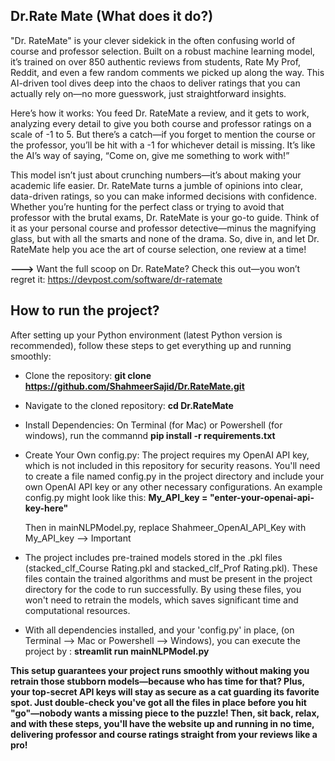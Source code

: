 ## Dr.Rate Mate (What does it do?)

"Dr. RateMate" is your clever sidekick in the often confusing world of course and professor selection. Built on a robust machine learning model, it’s trained on over 850 authentic reviews from students, Rate My Prof, Reddit, and even a few random comments we picked up along the way. This AI-driven tool dives deep into the chaos to deliver ratings that you can actually rely on—no more guesswork, just straightforward insights.

Here’s how it works: You feed Dr. RateMate a review, and it gets to work, analyzing every detail to give you both course and professor ratings on a scale of -1 to 5. But there’s a catch—if you forget to mention the course or the professor, you’ll be hit with a -1 for whichever detail is missing. It’s like the AI’s way of saying, “Come on, give me something to work with!”

This model isn’t just about crunching numbers—it’s about making your academic life easier. Dr. RateMate turns a jumble of opinions into clear, data-driven ratings, so you can make informed decisions with confidence. Whether you’re hunting for the perfect class or trying to avoid that professor with the brutal exams, Dr. RateMate is your go-to guide. Think of it as your personal course and professor detective—minus the magnifying glass, but with all the smarts and none of the drama. So, dive in, and let Dr. RateMate help you ace the art of course selection, one review at a time!

**--->** Want the full scoop on Dr. RateMate? Check this out—you won’t regret it: https://devpost.com/software/dr-ratemate

## How to run the project?
After setting up your Python environment (latest Python version is recommended), follow these steps to get everything up and running smoothly:

- Clone the repository: **git clone https://github.com/ShahmeerSajid/Dr.RateMate.git**
- Navigate to the cloned repository: **cd Dr.RateMate**
- Install Dependencies:
  On Terminal (for Mac) or Powershell (for windows), run the commannd **pip install -r requirements.txt**
- Create Your Own config.py:
  The project requires my OpenAI API key, which is not included in this repository for security reasons. You'll need to create a file named config.py in the project directory and include your own OpenAI API key or any other necessary configurations. An example config.py might look like this:
  **My_API_key = "enter-your-openai-api-key-here"**
  
  Then in mainNLPModel.py, replace Shahmeer_OpenAI_API_Key with My_API_key  --> Important
  
- The project includes pre-trained models stored in the .pkl files (stacked_clf_Course Rating.pkl and stacked_clf_Prof Rating.pkl).
  These files contain the trained algorithms and must be present in the project directory for the code to run successfully. By using these files, you won't need to retrain the models, which saves significant time and computational resources.
- With all dependencies installed, and your 'config.py' in place, (on Terminal --> Mac or Powershell --> Windows), you can execute the project by : **streamlit run mainNLPModel.py**

**This setup guarantees your project runs smoothly without making you retrain those stubborn models—because who has time for that? Plus, your top-secret API keys will stay as secure as a cat guarding its favorite spot. Just double-check you've got all the files in place before you hit "go"—nobody wants a missing piece to the puzzle! 
Then, sit back, relax, and with these steps, you'll have the website up and running in no time, delivering professor and course ratings straight from your reviews like a pro!**

  
